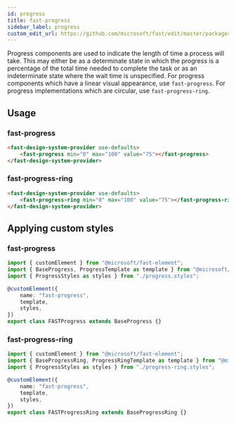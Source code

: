 ```yaml
---
id: progress
title: fast-progress
sidebar_label: progress
custom_edit_url: https://github.com/microsoft/fast/edit/master/packages/web-components/fast-foundation/src/progress/README.md
---
```


Progress components are used to indicate the length of time a process will take. This may either be as a determinate state in which the progress is a percentage of the total time needed to complete the task or as an indeterminate state where the wait time is unspecified. For progress components which have a linear visual appearance, use `fast-progress`. For progress implementations which are circular, use `fast-progress-ring`.

## Usage

### fast-progress

```html live
<fast-design-system-provider use-defaults>
    <fast-progress min="0" max="100" value="75"></fast-progress>
</fast-design-system-provider>
```

### fast-progress-ring

```html live
<fast-design-system-provider use-defaults>
    <fast-progress-ring min="0" max="100" value="75"></fast-progress-ring>
</fast-design-system-provider>
```

## Applying custom styles

### fast-progress

```ts
import { customElement } from "@microsoft/fast-element";
import { BaseProgress, ProgressTemplate as template } from "@microsoft/fast-foundation";
import { ProgressStyles as styles } from "./progress.styles";

@customElement({
    name: "fast-progress",
    template,
    styles,
})
export class FASTProgress extends BaseProgress {}
```

### fast-progress-ring

```ts
import { customElement } from "@microsoft/fast-element";
import { BaseProgressRing, ProgressRingTemplate as template } from "@microsoft/fast-foundation";
import { ProgressStyles as styles } from "./progress-ring.styles";

@customElement({
    name: "fast-progress",
    template,
    styles,
})
export class FASTProgressRing extends BaseProgressRing {}
```